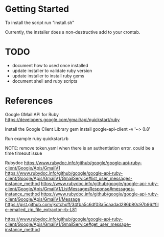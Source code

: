 # Getting Started
To install the script run "install.sh"

Currently, the installer does a non-destructive add to your crontab.

# TODO
* document how to used once installed
* update installer to validate ruby version
* update installer to install ruby gems
* document shell and ruby scripts

# References

Google GMail API for Ruby
https://developers.google.com/gmail/api/quickstart/ruby

Install the Google Client Library
gem install google-api-client -v '~> 0.8'

Run example
ruby quickstart.rb

NOTE: remove token.yaml when there is an authentiation error.  could be a time timeout issue

Rubydoc
https://www.rubydoc.info/github/google/google-api-ruby-client/Google/Apis/GmailV1
https://www.rubydoc.info/github/google/google-api-ruby-client/Google/Apis/GmailV1/GmailService#list_user_messages-instance_method
https://www.rubydoc.info/github/google/google-api-ruby-client/Google/Apis/GmailV1/ListMessagesResponse#messages-instance_method
https://www.rubydoc.info/github/google/google-api-ruby-client/Google/Apis/GmailV1/Message
https://gist.github.com/jkotchoff/34fba5c6df03a5caadad286b80c97b96#file-emailed_zip_file_extractor-rb-L81

https://www.rubydoc.info/github/google/google-api-ruby-client/Google/Apis/GmailV1/GmailService#get_user_message-instance_method